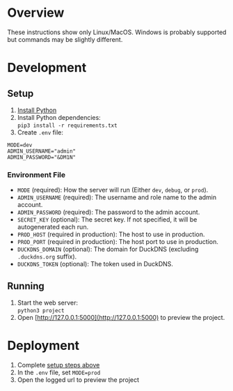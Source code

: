 # Overview
These instructions show only Linux/MacOS. Windows is probably supported but commands may be slightly different.
# Development
## Setup
1. [Install Python](https://www.python.org/downloads/)
2. Install Python dependencies:<br>
`pip3 install -r requirements.txt`
1. Create `.env` file:
```env
MODE=dev
ADMIN_USERNAME="admin"
ADMIN_PASSWORD="&DM1N"
```
### Environment File
- `MODE` (required): How the server will run (Either `dev`, `debug`, or `prod`).
- `ADMIN_USERNAME` (required): The username and role name to the admin account.
- `ADMIN_PASSWORD` (required): The password to the admin account.
- `SECRET_KEY` (optional): The secret key. If not specified, it will be autogenerated each run.
- `PROD_HOST` (required in production): The host to use in production.
- `PROD_PORT` (required in production): The host port to use in production.
- `DUCKDNS_DOMAIN` (optional): The domain for DuckDNS (excluding `.duckdns.org` suffix).
- `DUCKDNS_TOKEN` (optional): The token used in DuckDNS.
## Running
1. Start the web server:<br>
`python3 project`
1. Open [http://127.0.0.1:5000](http://127.0.0.1:5000) to preview the project.
# Deployment
1. Complete [setup steps above](#setup)
2. In the `.env` file, set `MODE=prod`
3. Open the logged url to preview the project